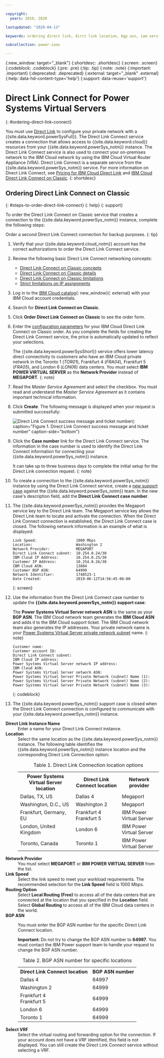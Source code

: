 ```yaml
---

copyright:
  years: 2019, 2020

lastupdated: "2020-04-13"

keywords: ordering direct link, dirct link location, bgp asn, iam service id

subcollection: power-iaas

---
```


{:new_window: target="_blank"}
{:shortdesc: .shortdesc}
{:screen: .screen}
{:codeblock: .codeblock}
{:pre: .pre}
{:tip: .tip}
{:note: .note}
{:important: .important}
{:deprecated: .deprecated}
{:external: target="_blank" .external}
{:help: data-hd-content-type='help'}
{:support: data-reuse='support'}

# Direct Link Connect for Power Systems Virtual Servers
{: #ordering-direct-link-connect}

You must use [Direct Link](/docs/direct-link?topic=direct-link-get-started-with-ibm-cloud-direct-link) to configure your private network with a {{site.data.keyword.powerSysFull}}. The Direct Link Connect service creates a connection that allows access to {{site.data.keyword.cloud}} resources from your {{site.data.keyword.powerSys_notm}} instance. The Direct Link Connect service is also used to connect your on-premises network to the IBM Cloud network by using the IBM Cloud Virtual Router Appliance (VRA). Direct Link Connect is a separate service from the {{site.data.keyword.powerSys_notm}} service. For more information on Direct Link Connect, see [Pricing for IBM Cloud Direct Link](/docs/direct-link?topic=direct-link-pricing-for-ibm-cloud-direct-link) and [IBM Cloud Direct Link Connect on Classic](/docs/direct-link?topic=direct-link-how-to-order-ibm-cloud-direct-link-connect-classic).
{: shortdesc}

## Ordering Direct Link Connect on Classic
{: #steps-to-order-direct-link-connect}
{: help}
{: support}

To order the Direct Link Connect on Classic service that creates a connection to the {{site.data.keyword.powerSys_notm}} instance, complete the following steps:

Order a second Direct Link Connect connection for backup purposes.
{: tip}

1. Verify that your {{site.data.keyword.cloud_notm}} account has the correct authorizations to order the Direct Link Connect service.

2. Review the following basic Direct Link Connect networking concepts:

   - [Direct Link Connect on Classic concepts](/docs/direct-link?topic=direct-link-about-ibm-cloud-direct-link)
   - [Direct Link Connect on Classic details](/docs/direct-link?topic=direct-link-about-ibm-cloud-direct-link#direct-link-connect-solution)
   - [Direct Link Connect on Classic limitations](/docs/direct-link?topic=direct-link-known-limitations#ibm-cloud-direct-link-exchange-and-direct-link-connect-limitations)
   - [Strict limitations on IP assignments](/docs/direct-link?topic=direct-link-configure-ibm-cloud-direct-link#strict-limitations-on-ip-assignments)

3. Log in to the [IBM Cloud catalog](https://cloud.ibm.com/catalog){: new_window}{: external} with your IBM Cloud account credentials.

4. Search for **Direct Link Connect on Classic**.

5. Click **Order Direct Link Connect on Classic** to see the order form.

6. Enter the <a href="#direct-link">configuration parameters</a> for your IBM Cloud Direct Link Connect on Classic order. As you complete the fields for creating the Direct Link Connect service, the price is automatically updated to reflect your selections.

   The {{site.data.keyword.powerSysShort}} service offers lower latency direct connectivity to customers who have an IBM Cloud private network in the Toronto 1 (*TOR01*), Frankfurt 4 (*FRA04*), Frankfurt 5 (*FRA05*), and London 6 (*LON06*) data centers. You must select **IBM POWER VIRTUAL SERVER** as the **Network Provider** instead of **MEGAPORT**.
   {: note}

7. Read the _Master Service Agreement_ and select the checkbox. You must read and understand the _Master Service Agreement_ as it contains important technical information.

8. Click **Create**. The following message is displayed when your request is submitted successfully:

   ![Direct Link Connect success message and ticket number](./images/console-direct-link-message.png "Direct Link Connect success message and ticket number"){: caption="Figure 1. Direct Link Connect success message and ticket number" caption-side="bottom"}

9. Click the **Case number** link for the Direct Link Connect service. The information in the case number is used to identify the Direct Link Connect information for connecting your {{site.data.keyword.powerSys_notm}} instance.

   It can take up to three business days to complete the initial setup for the Direct Link connection request.
   {: note}

10. To create a connection to the {{site.data.keyword.powerSys_notm}} instance by using the Direct Link Connect service, create a [new support case](/docs/power-iaas?topic=power-iaas-getting-help-and-support) against the {{site.data.keyword.powerSys_notm}} team. In the new case's description field, add the **Direct Link Connect case number**.

11. The {{site.data.keyword.powerSys_notm}} provides the Megaport service key to the Direct Link team. The Megaport service key allows the Direct Link team to locate and activate the connection. When the Direct Link Connect connection is established, the Direct Link Connect case is closed. The following network information is an example of what is displayed:

    ```
    Link Speed:                  1000 Mbps
    Location:                    Washington 2
    Network Provider:            MEGAPORT
    Direct Link Connect subnet:  10.254.0.24/30
    IBM Cloud IP Address:        10.254.0.25/30
    Customer IP Address:         10.254.0.26/30
    IBM Cloud ASN:               13884
    Customer BGP ASN:            64999
    Network Identifier:          1748523-1
    Date Created:                2019-06-12T14:56:45-06:00
    ```
    {: screen}

12. Use the information from the Direct Link Connect case number to update the **{{site.data.keyword.powerSys_notm}} support case**:

    The **Power Systems Virtual Server network ASN** is the same as your **BGP ASN**. The IBM Cloud network team generates the **IBM Cloud ASN** and adds it to the IBM Cloud support ticket. The IBM Cloud network team also generates the IP addresses. Your private network name is your [Power Systems Virtual Server private network subnet](/docs/power-iaas?topic=power-iaas-configuring-subnet) name.
    {: note}

    ```
    Customer name:
    Customer account ID:
    Direct Link Connect subnet:
    IBM Cloud IP address:
    Power Systems Virtual Server network IP address:
    IBM Cloud ASN:
    Power Systems Virtual Server network ASN:
    Power Systems Virtual Server Private Network (subnet) Name (1):
    Power Systems Virtual Server Private Network (subnet) Name (2):
    Power Systems Virtual Server Private Network (subnet) Name (3):
    ```
    {: codeblock}

13. The {{site.data.keyword.powerSys_notm}} support case is closed when the Direct Link Connect connection is configured to communicate with your {{site.data.keyword.powerSys_notm}} instance.

<dl id="direct-link">
  <dt><strong>Direct Link Instance Name</strong></dt>
  <dt></dt>
  <dd>Enter a name for your Direct Link Connect instance.</dd>
  <dt><strong>Location</strong></dt>
  <dt></dt>
  <dd>
    Select the same location as the {{site.data.keyword.powerSys_notm}}
    instance. The following table identifies the
    {{site.data.keyword.powerSys_notm}} instance location and the corresponding
    Direct Link Connection option:
    <table>
      <caption>
        Table 1. Direct Link Connection location options
      </caption>
      <tr>
        <th>Power Systems Virtual Server location</th>
        <th>Direct Link Connect location</th>
        <th>Network provider</th>
      </tr>
      <tr>
        <td>Dallas, TX, US</td>
        <td>Dallas 4</td>
        <td>Megaport</td>
      </tr>
      <tr>
        <td>Washington, D.C., US</td>
        <td>Washington 2</td>
        <td>Megaport</td>
      </tr>
      <tr>
        <td>Frankfurt, Germany, EU</td>
        <td>Frankfurt 4<br />Frankfurt 5</td>
        <td>IBM Power Virtual Server</td>
      </tr>
      <tr>
        <td>London, United Kingdom</td>
        <td>London 6</td>
        <td>IBM Power Virtual Server</td>
      </tr>
      <tr>
        <td>Toronto, Canada</td>
        <td>Toronto 1</td>
        <td>IBM Power Virtual Server</td>
      </tr>
    </table>
  </dd>
  <dt><strong>Network Provider</strong></dt>
  <dt></dt>
  <dd>
    You must select <strong>MEGAPORT</strong> or
    <strong>IBM POWER VIRTUAL SERVER</strong> from the list.
  </dd>
  <dt><strong>Link Speed</strong></dt>
  <dt></dt>
  <dd>
    Select the link speed to meet your workload requirements. The recommended
    selection for the <strong>Link Speed</strong> field is 1000 Mbps.
  </dd>
  <dt><strong>Routing Option</strong></dt>
  <dt></dt>
  <dd>
    Select <strong>Local Routing (Free)</strong> to access all of the data centers that
    are connected at the location that you specified in the
    <strong>Location</strong> field. Select <strong>Global Routing</strong> to
    access all of the IBM Cloud data centers in the world.
  </dd>
  <dt><strong>BGP ASN</strong></dt>
  <dt></dt>
  <dd>
    <p>
      You must enter the BGP ASN number for the specific Direct Link Connect
      location.
    </p>
    <p>
      <strong>Important:</strong> Do not try to change the BGP ASN number to
      <strong>64997</strong>. You must contact the IBM Power support team to
      handle your request to change the BGP ASN number.
    </p>
    <table>
      <caption>
        Table 2. BGP ASN number for specific locations
      </caption>
      <tr>
        <th>Direct Link Connect location</th>
        <th>BGP ASN number</th>
      </tr>
      <tr>
        <td>Dallas 4</td>
        <td>64997</td>
      </tr>
      <tr>
        <td>Washington 2</td>
        <td>64999</td>
      </tr>
      <tr>
        <td>Frankfurt 4<br/>Frankfurt 5</td>
        <td>64999</td>
      </tr>
      <tr>
        <td>London 6</td>
        <td>64999</td>
      </tr>
      <tr>
        <td>Toronto 1</td>
        <td>64999</td>
      </tr>
    </table>
  </dd>
  <dt><strong>Select VRF</strong></dt>
  <dt></dt>
  <dd>
    Select the virtual routing and forwarding option for the connection. If your
    account does not have a VRF identified, this field is not displayed. You can
    still create the Direct Link Connect service without selecting a VRF.
  </dd>
  <dd></dd>
</dl>
